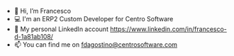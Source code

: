 - 👋 Hi, I’m Francesco
- 💻 I'm an ERP2 Custom Developer for Centro Software
- 👔 My personal LinkedIn account https://www.linkedin.com/in/francesco-d-1a81ab108/
- 📫 You can find me on fdagostino@centrosoftware.com
